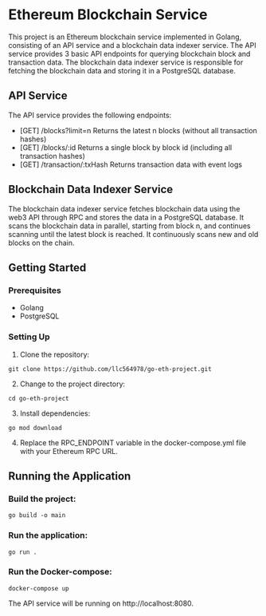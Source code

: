 # Ethereum Blockchain Service
This project is an Ethereum blockchain service implemented in Golang, consisting of an API service and a blockchain data indexer service. The API service provides 3 basic API endpoints for querying blockchain block and transaction data. The blockchain data indexer service is responsible for fetching the blockchain data and storing it in a PostgreSQL database.

## API Service
The API service provides the following endpoints:

* [GET] /blocks?limit=n Returns the latest n blocks (without all transaction hashes)
* [GET] /blocks/:id Returns a single block by block id (including all transaction hashes)
* [GET] /transaction/:txHash Returns transaction data with event logs

## Blockchain Data Indexer Service
The blockchain data indexer service fetches blockchain data using the web3 API through RPC and stores the data in a PostgreSQL database. It scans the blockchain data in parallel, starting from block n, and continues scanning until the latest block is reached. It continuously scans new and old blocks on the chain.

## Getting Started
### Prerequisites

* Golang
* PostgreSQL

### Setting Up
1. Clone the repository:
```
git clone https://github.com/llc564978/go-eth-project.git
```

2. Change to the project directory:
```
cd go-eth-project
```

3. Install dependencies:

```
go mod download
```

4. Replace the RPC_ENDPOINT variable in the docker-compose.yml file with your Ethereum RPC URL.

## Running the Application
### Build the project:

```
go build -o main
```

### Run the application:

```
go run .
```

### Run the Docker-compose:

```
docker-compose up
```

The API service will be running on http://localhost:8080.